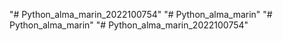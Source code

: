 "# Python_alma_marin_2022100754" 
"# Python_alma_marin" 
"# Python_alma_marin" 
"# Python_alma_marin_2022100754" 

